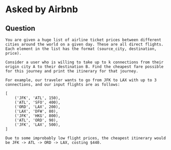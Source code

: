 # Asked by Airbnb

## Question

`You are given a huge list of airline ticket prices between different cities around the world on a given day. These are all direct flights. Each element in the list has the format (source_city, destination, price).`

`Consider a user who is willing to take up to k connections from their origin city A to their destination B. Find the cheapest fare possible for this journey and print the itinerary for that journey.`

`For example, our traveler wants to go from JFK to LAX with up to 3 connections, and our input flights are as follows:`

    [
        ('JFK', 'ATL', 150),
        ('ATL', 'SFO', 400),
        ('ORD', 'LAX', 200),
        ('LAX', 'DFW', 80),
        ('JFK', 'HKG', 800),
        ('ATL', 'ORD', 90),
        ('JFK', 'LAX', 500),
    ]

`Due to some improbably low flight prices, the cheapest itinerary would be JFK -> ATL -> ORD -> LAX, costing $440.`
